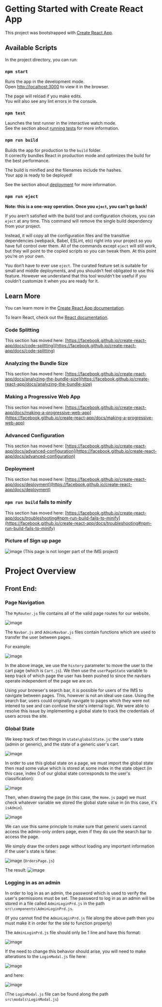 # Getting Started with Create React App

This project was bootstrapped with [Create React App](https://github.com/facebook/create-react-app).

## Available Scripts

In the project directory, you can run:

### `npm start`

Runs the app in the development mode.\
Open [http://localhost:3000](http://localhost:3000) to view it in the browser.

The page will reload if you make edits.\
You will also see any lint errors in the console.

### `npm test`

Launches the test runner in the interactive watch mode.\
See the section about [running tests](https://facebook.github.io/create-react-app/docs/running-tests) for more information.

### `npm run build`

Builds the app for production to the `build` folder.\
It correctly bundles React in production mode and optimizes the build for the best performance.

The build is minified and the filenames include the hashes.\
Your app is ready to be deployed!

See the section about [deployment](https://facebook.github.io/create-react-app/docs/deployment) for more information.

### `npm run eject`

**Note: this is a one-way operation. Once you `eject`, you can’t go back!**

If you aren’t satisfied with the build tool and configuration choices, you can `eject` at any time. This command will remove the single build dependency from your project.

Instead, it will copy all the configuration files and the transitive dependencies (webpack, Babel, ESLint, etc) right into your project so you have full control over them. All of the commands except `eject` will still work, but they will point to the copied scripts so you can tweak them. At this point you’re on your own.

You don’t have to ever use `eject`. The curated feature set is suitable for small and middle deployments, and you shouldn’t feel obligated to use this feature. However we understand that this tool wouldn’t be useful if you couldn’t customize it when you are ready for it.

## Learn More

You can learn more in the [Create React App documentation](https://facebook.github.io/create-react-app/docs/getting-started).

To learn React, check out the [React documentation](https://reactjs.org/).

### Code Splitting

This section has moved here: [https://facebook.github.io/create-react-app/docs/code-splitting](https://facebook.github.io/create-react-app/docs/code-splitting)

### Analyzing the Bundle Size

This section has moved here: [https://facebook.github.io/create-react-app/docs/analyzing-the-bundle-size](https://facebook.github.io/create-react-app/docs/analyzing-the-bundle-size)

### Making a Progressive Web App

This section has moved here: [https://facebook.github.io/create-react-app/docs/making-a-progressive-web-app](https://facebook.github.io/create-react-app/docs/making-a-progressive-web-app)

### Advanced Configuration

This section has moved here: [https://facebook.github.io/create-react-app/docs/advanced-configuration](https://facebook.github.io/create-react-app/docs/advanced-configuration)

### Deployment

This section has moved here: [https://facebook.github.io/create-react-app/docs/deployment](https://facebook.github.io/create-react-app/docs/deployment)

### `npm run build` fails to minify

This section has moved here: [https://facebook.github.io/create-react-app/docs/troubleshooting#npm-run-build-fails-to-minify](https://facebook.github.io/create-react-app/docs/troubleshooting#npm-run-build-fails-to-minify)


### Picture of Sign up page
![image](https://user-images.githubusercontent.com/39348173/149839432-a9df00e0-3993-48cd-bffd-390c7b339539.png)
(This page is not longer part of the IMS project)

# Project Overview

## Front End:

### Page Navigation

The `MyRouter.js` file contains all of the valid page routes for our website.

![image](https://user-images.githubusercontent.com/54819720/163741039-aa6ff083-676d-443a-bf00-7121c70820ce.png)

The `Navbar.js` and `AdminNavbar.js` files contain functions which are used to transfer the user between pages.

For example: 

![image](https://user-images.githubusercontent.com/54819720/163740462-cc4b0662-de83-4896-878f-f0f65b360445.png)

In the above image, we use the `history` parameter to move the user to the cart page (which is `Cart.js`).
We then use the `userPageState` variable to keep track of which page the user has been pushed to since the navbars
operate independent of the page we are on.

Using your browser's search bar, it is possible for users of the IMS to navigate between pages.
This, however is not an ideal use case. Using the search bar, users could originally navigate to pages which they
were not intened to see and can confuse the site's internal logic. We were able to resolve this issue by implementing 
a global state to track the credentials of users across the site.

### Global State

We keep track of two things in `state\globalState.js`: the user's state (admin or generic), and the state of a generic user's cart.

![image](https://user-images.githubusercontent.com/54819720/163741293-96d16bee-3624-4831-9cc2-6f9e8fc60bfa.png)

In order to use this global state on a page, we must import the global state then read some value which
is stored at some index in the state object (in this case, index 0 of our global state corresponds to the user's classification):

![image](https://user-images.githubusercontent.com/54819720/163741708-66d386d8-d75e-4d55-99ba-341f48b8d817.png)

Then, when drawing the page (in this case, the `Home.js` page) we must check whatever variable we stored the
global state value in (in this case, it's `isAdmin`).

![image](https://user-images.githubusercontent.com/54819720/163742136-097fd4b1-3cc0-4daf-8720-657be5912770.png)

We can use this same principle to make sure that generic users cannot access the admin-only orders page, even if they do use
the search bar to access the page.

We simply draw the orders page without loading any important information if the user's state is false:

![image](https://user-images.githubusercontent.com/54819720/163742578-9e3d7ba9-d69d-4a93-abeb-f73ace4fc529.png)
(`OrdersPage.js`)

The result:
![image](https://user-images.githubusercontent.com/54819720/163742772-cc6d5ac0-faf1-4b4f-880f-b8796f6cb258.png)

### Logging in as an admin

In order to log in as an admin, the password which is used to verify the user's permissions must be set.
The password to log in as an admin will be stored in a file called `AdminLoginPrd.js` in the path `src\components\AdminLoginPrd.js`.

(If you cannot find the `AdminLoginPrd.js` file along the above path then you must make it in order for the site to function properly)

The `AdminLoginPrd.js` file should only be 1 line and have this format:

![image](https://user-images.githubusercontent.com/54819720/163743431-800233e5-600e-4987-92d8-216545dd2fa4.png)

If the need to change this behavior should arise, you will need to make alterations to the `LoginModal.js` file here:

![image](https://user-images.githubusercontent.com/54819720/163743795-65f238c6-3d46-4d09-947f-68cdb3a41991.png)

and here:

![image](https://user-images.githubusercontent.com/54819720/163744070-98998eb3-5bec-4332-b0bb-6942b11e85dc.png)

(The `LoginModal.js` file can be found along the path `src\modals\LoginModal.js`)

